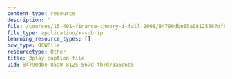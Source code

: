 ```yaml
---
content_type: resource
description: ''
file: /courses/15-401-finance-theory-i-fall-2008/84790dbe85a08125567dfb7d73a6e6d5_tL7Lcl90Sc0.srt
file_type: application/x-subrip
learning_resource_types: []
ocw_type: OCWFile
resourcetype: Other
title: 3play caption file
uid: 84790dbe-85a0-8125-567d-fb7d73a6e6d5
---
```

